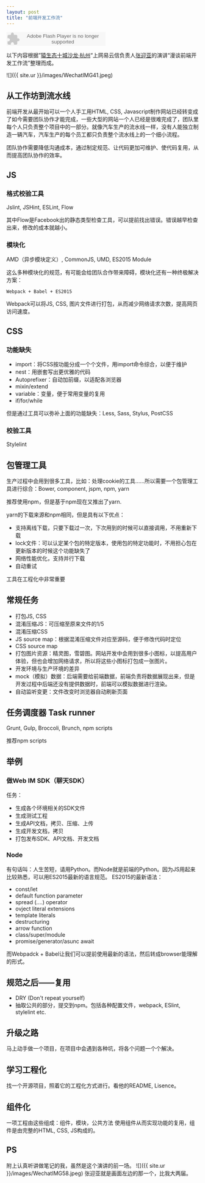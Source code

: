 ```yaml
---
layout: post
title: "前端开发工作流"
---
```


<object type="application/x-shockwave-flash" id="ximalaya_player" data="http://www.ximalaya.com/swf/sound/red.swf?id=27085463" width="260" height="36"></object>

以下内容根据”[猿生态十城沙龙·杭州](http://www.devhub.cc/api//h5/activity/127196f1224cbb936df700dca32ea758)“上网易云信负责人[张迎亚](https://www.linkedin.com/in/%E8%BF%8E%E4%BA%9A-%E5%BC%A0-911073b4)的演讲“漫谈前端开发工作流”整理而成。

![]({{ site.ur }}/images/WechatIMG41.jpeg)

## 从工作坊到流水线
前端开发从最开始可以一个人手工用HTML, CSS, Javascript制作网站已经转变成了如今需要团队协作才能完成，一些大型的网站一个人已经是很难完成了，团队里每个人只负责整个项目中的一部分。就像汽车生产的流水线一样，没有人能独立制造一辆汽车，汽车生产的每个员工都只负责整个流水线上的一个细小流程。

团队协作需要降低沟通成本，通过制定规范、让代码更加可维护、使代码复用，从而提高团队协作的效率。

## JS

### 格式校验工具
Jslint, JSHint, ESLint, Flow

其中Flow是Facebook出的静态类型检查工具，可以提前找出错误。错误越早检查出来，修改的成本就越小。

### 模块化
AMD（异步模块定义）, CommonJS, UMD, ES2015 Module

这么多种模块化的规范，有可能会给团队合作带来障碍，模块化还有一种终极解决方案：

	Webpack + Babel + ES2015

Webpack可以将JS, CSS, 图片文件进行打包，从而减少网络请求次数，提高网页访问速度。

## CSS

### 功能缺失

* import：将CSS按功能分成一个个文件，用import命令综合，以便于维护
* nest：用嵌套写出更优雅的代码
* Autoprefixer：自动加前缀，以适配各浏览器
* mixin/extend
* variable：变量，便于常用变量的复用
* if/for/while

但是通过工具可以弥补上面的功能缺失：Less, Sass, Stylus, PostCSS

### 校验工具
Stylelint

## 包管理工具
生产过程中会用到很多工具，比如：处理cookie的工具……所以需要一个包管理工具进行综合：Bower, component, jspm, npm, yarn

推荐使用npm，但是基于npm现在又推出了yarn.

yarn的下载来源和npm相同，但是具有以下优点：

* 支持离线下载，只要下载过一次，下次用到的时候可以直接调用，不用重新下载
* lock文件：可以认定某个包的特定版本，使用包的特定功能时，不用担心包在更新版本的时候这个功能缺失了
* 网络性能优化，支持并行下载
* 自动重试

工具在工程化中非常重要

## 常规任务
* 打包JS, CSS
* 混淆压缩JS：可压缩至原来文件的1/5
* 混淆压缩CSS
* JS source map：根据混淆压缩文件对应至源码，便于修改代码时定位
* CSS source map
* 打包图片资源：精灵图，雪碧图。网站开发中会用到很多小图标，以提高用户体验，但也会增加网络请求，所以将这些小图标打包成一张图片。
* 开发环境与生产环境的差异
* mock（模拟）数据：后端需要给前端数据，前端负责将数据展现出来，但是开发过程中后端还没有提供数据时，前端可以模拟数据进行渲染。
* 自动监听变更：文件改变时浏览器自动刷新页面

## 任务调度器 Task runner
Grunt, Gulp, Broccoli, Brunch, npm scripts

推荐npm scripts

## 举例

### 做Web IM SDK（聊天SDK）
任务：

* 生成各个环境相关的SDK文件
* 生成测试工程
* 生成API文档，拷贝、压缩、上传
* 生成开发文档，拷贝
* 打包发布SDK、API文档、开发文档

### Node
有句话叫：人生苦短，请用Python。而Node就是前端的Python。因为JS用起来比较熟悉，可以用ES2015最新的语言规范。
ES2015的最新语法：

* const/let
* default function parameter
* spread (....) operator
* ovject literal extensions
* template literals
* destructuring
* arrow function
* class/super/module
* promise/generator/asunc await

而Webpadck + Babel让我们可以提前使用最新的语法，然后转成browser能理解的形式。

## 规范之后——复用
* DRY (Don't repeat yourself)
* 抽取公共的部分，提交到npm。包括各种配置文件，webpack, ESlint, stylelint etc.

## 升级之路
马上动手做一个项目，在项目中会遇到各种坑，将各个问题一个个解决。

## 学习工程化
找一个开源项目，照着它的工程化方式进行。看他的README, Lisence。

## 组件化
一项工程由这些组成：组件，模块，公共方法
使用组件从而实现功能的复用，组件是由完整的HTML, CSS, JS构成的。


## PS
附上认真听讲做笔记的我，虽然是这个演讲的前一场。
![]({{ site.ur }}/images/WechatIMG58.jpeg)
张迎亚就是画面左边的那一个，比我大两届。
